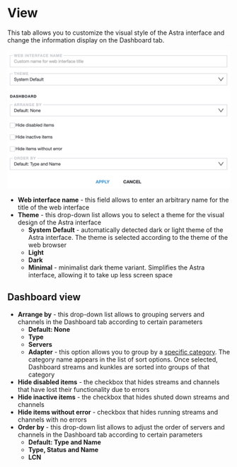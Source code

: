 # View

This tab allows you to customize the visual style of the Astra interface and change the information display on the Dashboard tab.

![view list](view-list.png)

- **Web interface name** - this field allows to enter an arbitrary name for the title of the web interface
- **Theme** - this drop-down list allows you to select a theme for the visual design of the Astra interface
  - **System Default** - automatically detected dark or light theme of the Astra interface. The theme is selected according to the theme of the web browser
  - **Light**
  - **Dark**
  - **Minimal** - minimalist dark theme variant. Simplifies the Astra interface, allowing it to take up less screen space

## Dashboard view

- **Arrange by** - this drop-down list allows to grouping servers and channels in the Dashboard tab according to certain parameters
  - **Default: None**
  - **Type**
  - **Servers**
  - **Adapter** - this option allows you to group by a [specific category](/en/astra/settings/grops.md). The category name appears in the list of sort options. Once selected, Dashboard streams and kunkles are sorted into groups of that category
- **Hide disabled items** - the checkbox that hides streams and channels that have lost their functionality due to errors
- **Hide inactive items** - the checkbox that hides shuted down streams and channels
- **Hide items without error** - checkbox that hides running streams and channels with no errors
- **Order by** - this drop-down list allows to adjust the order of servers and channels in the Dashboard tab according to certain parameters
  - **Default: Type and Name**
  - **Type, Status and Name**
  - **LCN**